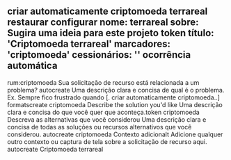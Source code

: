  criar automaticamente criptomoeda terrareal 
restaurar configurar 
nome: terrareal
sobre: Sugira uma ideia para este projeto token
título: 'Criptomoeda terrareal'
marcadores: 'criptomoeda'
cessionários: ''
ocorrência automática
---
rum:criptomoeda 
Sua solicitação de recurso está relacionada a um problema? autocreate 
Uma descrição clara e concisa de qual é o problema. Ex. Sempre fico frustrado quando [. criar automaticamente criptomoeda..]
formatscreate criptomoeda 
Describe the solution you'd like
Uma descrição clara e concisa do que você quer que aconteça.token
criptomoeda 
Descreva as alternativas que você considerou
Uma descrição clara e concisa de todas as soluções ou recursos alternativos que você considerou.
autocreate criptomoeda 
Contexto adicionalt
Adicione qualquer outro contexto ou captura de tela sobre a solicitação de recurso aqui.
autocreate Criptomoeda terrareal 
